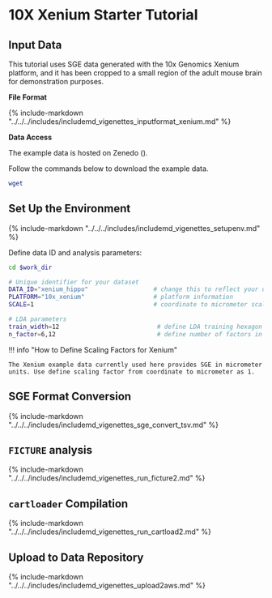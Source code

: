 # 10X Xenium Starter Tutorial

## Input Data

This tutorial uses SGE data generated with the 10x Genomics Xenium platform, and it has been cropped to a small region of the adult mouse brain for demonstration purposes.

**File Format**

{%
  include-markdown "../../../includes/includemd_vigenettes_inputformat_xenium.md"
%}

**Data Access**

The example data is hosted on Zenedo ().

Follow the commands below to download the example data.

```bash
wget  
```


## Set Up the Environment

{%
  include-markdown "../../../includes/includemd_vigenettes_setupenv.md"
%}

Define data ID and analysis parameters:

```bash
cd $work_dir

# Unique identifier for your dataset
DATA_ID="xenium_hippo"                  # change this to reflect your dataset name
PLATFORM="10x_xenium"                   # platform information
SCALE=1                                 # coordinate to micrometer scaling factor

# LDA parameters
train_width=12                           # define LDA training hexagon width (comma-separated if multiple widths are applied)
n_factor=6,12                            # define number of factors in LDA training (comma-separated if multiple n-factor are applied)
```

!!! info "How to Define Scaling Factors for Xenium"

    The Xenium example data currently used here provides SGE in micrometer units. Use define scaling factor from coordinate to micrometer as 1.

## SGE Format Conversion

{%
  include-markdown "../../../includes/includemd_vigenettes_sge_convert_tsv.md"
%}

## `FICTURE` analysis

{%
  include-markdown "../../../includes/includemd_vigenettes_run_ficture2.md"
%}

## `cartloader` Compilation

{%
  include-markdown "../../../includes/includemd_vigenettes_run_cartload2.md"
%}

## Upload to Data Repository

{%
  include-markdown "../../../includes/includemd_vigenettes_upload2aws.md"
%}
